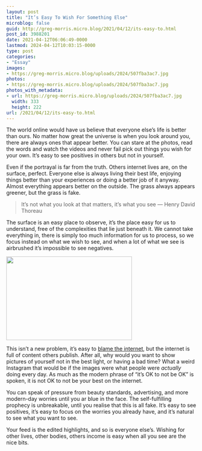 ```yaml
---
layout: post
title: "It’s Easy To Wish For Something Else"
microblog: false
guid: http://greg-morris.micro.blog/2021/04/12/its-easy-to.html
post_id: 3988201
date: 2021-04-12T06:06:49-0000
lastmod: 2024-04-12T10:03:15-0000
type: post
categories:
- "Essay"
images:
- https://greg-morris.micro.blog/uploads/2024/507fba3ac7.jpg
photos:
- https://greg-morris.micro.blog/uploads/2024/507fba3ac7.jpg
photos_with_metadata:
- url: https://greg-morris.micro.blog/uploads/2024/507fba3ac7.jpg
  width: 333
  height: 222
url: /2021/04/12/its-easy-to.html
---
```

<!--kg-card-begin: html--><p>The world online would have us believe that everyone else’s life is better than ours. No matter how great the universe is when you look around you, there are always ones that appear better. You can stare at the photos, read the words and watch the videos and never fail pick out things you wish for your own. It’s easy to see positives in others but not in yourself.</p>
<p>Even if the portrayal is far from the truth. Others internet lives are, on the surface, perfect. Everyone else is always living their best life, enjoying things better than your experiences or doing a better job of it anyway. Almost everything appears better on the outside. The grass always appears greener, but the grass is fake.</p>
<blockquote><p>
  It’s not what you look at that matters, it’s what you see — Henry David Thoreau
</p></blockquote>
<p>The surface is an easy place to observe, it’s the place easy for us to understand, free of the complexities that lie just beneath it. We cannot take everything in, there is simply too much information for us to process, so we focus instead on what we wish to see, and when a lot of what we see is airbrushed it’s impossible to see negatives.</p>
<p><img loading="lazy" src="https://greg-morris.micro.blog/uploads/2024/507fba3ac7.jpg" width="333" height="222" alt="" /></p>
<p>This isn’t a new problem, it’s easy to <a href="/2020/09/09/its-not-the.html">blame the internet</a>, but the internet is full of content others publish. After all, why would you want to show pictures of yourself not in the best light, or having a bad time? What a weird Instagram that would be if the images were what people were <em>actually</em> doing every day. As much as the modern phrase of “it’s OK to not be OK” is spoken, it is not OK to not be your best on the internet.</p>
<p>You can speak of pressure from beauty standards, advertising, and more modern-day worries until you ar blue in the face. The self-fulfilling prophecy is unbreakable, until you realise that this is all fake. It’s easy to see positives, it’s easy to focus on the worries you already have, and it’s natural to see what you want to see.</p>
<p>Your feed is the edited highlights, and so is everyone else’s. Wishing for other lives, other bodies, others income is easy when all you see are the nice bits.</p>
<!--kg-card-end: html-->
